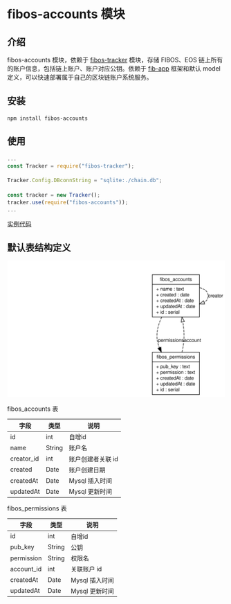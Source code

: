 # fibos-accounts 模块


## 介绍

fibos-accounts 模块，依赖于 [fibos-tracker](https://github.com/FIBOSIO/fibos-tracker) 模块，存储 FIBOS、EOS 链上所有的账户信息，包括链上账户、账户对应公钥。依赖于 [fib-app](https://github.com/fibjs/fib-app) 框架和默认 model 定义，可以快速部署属于自己的区块链账户系统服务。

## 安装

```shell
npm install fibos-accounts
```

## 使用

```javascript
...
const Tracker = require("fibos-tracker");

Tracker.Config.DBconnString = "sqlite:./chain.db";

const tracker = new Tracker();
tracker.use(require("fibos-accounts"));
...
```

[实例代码](./examples/)

## 默认表结构定义

![数据模型](./diagram.svg)

fibos_accounts 表

| 字段 | 类型 | 说明 |
| --- | --- | --- |
| id | int | 自增id |
| name | String | 账户名 |
| creator_id | int | 账户创建者关联 id |
| created | Date | 账户创建日期 |
| createdAt | Date | Mysql 插入时间 |
| updatedAt | Date | Mysql 更新时间 |

fibos_permissions 表

| 字段 | 类型 | 说明 |
| --- | --- | --- |
| id | int | 自增id |
| pub_key | String | 公钥 |
| permission | String | 权限名 | 
| account_id | int | 关联账户 id |
| createdAt | Date | Mysql 插入时间 |
| updatedAt | Date | Mysql 更新时间 |